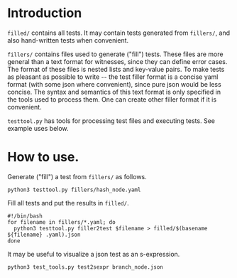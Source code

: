 # Introduction

`filled/` contains all tests. It may contain tests generated from `fillers/`, and also hand-written tests when convenient.

`fillers/` contains files used to generate ("fill") tests. These files are more general than a text format for witnesses, since they can define error cases. The format of these files is nested lists and key-value pairs. To make tests as pleasant as possible to write -- the test filler format is a concise yaml format (with some json where convenient), since pure json would be less concise. The syntax and semantics of this text format is only specified in the tools used to process them. One can create other filler format if it is convenient.

`testtool.py` has tools for processing test files and executing tests. See example uses below.

# How to use.

Generate ("fill") a test from `fillers/` as follows.
```
python3 testtool.py fillers/hash_node.yaml
```

Fill all tests and put the results in `filled/`.
```
#!/bin/bash
for filename in fillers/*.yaml; do
  python3 testtool.py filler2test $filename > filled/$(basename ${filename} .yaml).json
done
```

It may be useful to visualize a json test as an s-expression.
```
python3 test_tools.py test2sexpr branch_node.json
```
